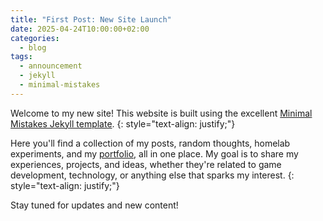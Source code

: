 ```yaml
---
title: "First Post: New Site Launch"
date: 2025-04-24T10:00:00+02:00
categories:
  - blog
tags:
  - announcement
  - jekyll
  - minimal-mistakes
---
```


Welcome to my new site! This website is built using the excellent [Minimal Mistakes Jekyll template](https://mmistakes.github.io/minimal-mistakes/).
{: style="text-align: justify;"}

Here you'll find a collection of my posts, random thoughts, homelab experiments, and my [portfolio](/portfolio/), all in one place. My goal is to share my experiences, projects, and ideas, whether they're related to game development, technology, or anything else that sparks my interest.
{: style="text-align: justify;"}

Stay tuned for updates and new content!